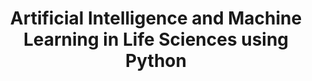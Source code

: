 ---
layout: learning-pathway
type: use
cover-image: shared/images/elixir.png
cover-image-alt: ELIXIR logo

editorial_board:
- bebatut

title: Artificial Intelligence and Machine Learning in Life Sciences using Python
description: |
  Artificial intelligence (AI) has permeated our lives, transforming how we live and work. Over the past few years, a rapid and disruptive acceleration of progress in AI has occurred, driven by significant advances in widespread data availability, computing power and machine learning. Remarkable strides were made in particular in the development of foundation models - AI models trained on extensive volumes of unlabelled data. Moreover, given the large amounts of omics data that are being generated and made accessible to researchers due to the drop in the cost of high-throughput technologies, analysing these complex high-volume data is not trivial, and the use of classical statistics can not explore their full potential. As such, Machine Learning (ML) and Artificial Intelligence (AI) have been recognized as key opportunity areas for ELIXIR, as evidenced by a number of ongoing activities and efforts throughout the community. However, beyond the technological advances, it is equally important that the individual researchers acquire the necessary knowledge and skills to fully take advantage of Machine Learning. Being aware of the challenges, opportunities and constraints that ML applications entail, is a critical aspect in ensuring high quality research in life sciences
tags: [elixir, ai, ml]

pathway:
- 
    section: "Module 0: Python warm-up"
    description: Python warm-up for statistics and Machine Learning
    tutorials:
    - 
        name: python-basics
        topic: data-science
    - 
        name: python-warmup-stat-ml
        topic: data-science
- 
    section: "Module 1: Foundational Aspects of Machine Learning"
    description: Foundational Aspects of Machine Learning
    tutorials:
    - 
        name: intro-to-ml-with-python
        topic: statistics
- 
    section: "Module 2: Neural networks"
    description: Neural networks
    tutorials:
    - 
        name: neural-networks-with-python
        topic: statistics
- 
    section: "Module 3: Deep Learning (without Generative Artificial Intelligence)"
    description: Deep Learning (without Generative Artificial Intelligence)
    tutorials:
    - 
        name: deep-learning-without-gai-with-python
        topic: statistics
- 
    section: "Module 4: Generative Artificial Intelligence and Large Langage Model for Genomics using Python"
    description: This tutorial series provides a comprehensive guide to leveraging large language models for genomics, covering pretraining, fine-tuning, mutation impact prediction, sequence generation, and optimization.
    tutorials:
    - 
        name: genomic-llm-pretraining
        topic: statistics
    - 
        name: genomic-llm-finetuning
        topic: statistics
    - 
        name: genomic-llm-zeroshot-prediction
        topic: statistics
    - 
        name: genomic-llm-sequence-generation
        topic: statistics
    - 
        name: genomic-llm-sequence-optimization
        topic: statistics
- 
    section: "Module 5: Regulations/standards for AI using DOME"
    description: Regulations/standards for AI using DOME
    tutorials:
    - 
        name: dome
        topic: statistics
---